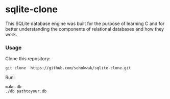 # sqlite-clone

This SQLite database engine was built for the purpose of learning C and for better understanding the components of relational databases and how they work.

### Usage
Clone this repository:
```
git clone  https://github.com/sehokwak/sqlite-clone.git
```

Run:
```
make db
./db pathtoyour.db
```

